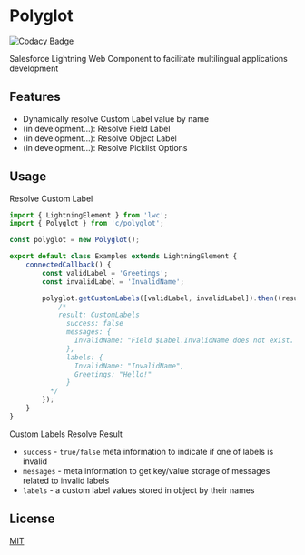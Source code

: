 # Polyglot

[![Codacy Badge](https://api.codacy.com/project/badge/Grade/2ab1efe399f34f45936a98cda366c2c2)](https://app.codacy.com/manual/ruslan-kurchenko/lwc-polyglot?utm_source=github.com&utm_medium=referral&utm_content=ruslan-kurchenko/lwc-polyglot&utm_campaign=Badge_Grade_Dashboard)

Salesforce Lightning Web Component to facilitate multilingual applications development

## Features

-   Dynamically resolve Custom Label value by name
-   (in development...): Resolve Field Label
-   (in development...): Resolve Object Label
-   (in development...): Resolve Picklist Options

## Usage

Resolve Custom Label

```javascript
import { LightningElement } from 'lwc';
import { Polyglot } from 'c/polyglot';

const polyglot = new Polyglot();

export default class Examples extends LightningElement {
    connectedCallback() {
        const validLabel = 'Greetings';
        const invalidLabel = 'InvalidName';

        polyglot.getCustomLabels([validLabel, invalidLabel]).then((result) => {
            /*
            result: CustomLabels
              success: false
              messages: {
                InvalidName: "Field $Label.InvalidName does not exist. Check spelling"
              },
              labels: {
                InvalidName: "InvalidName",
                Greetings: "Hello!"
              }
          */
        });
    }
}
```

Custom Labels Resolve Result

-   `success` - `true/false` meta information to indicate if one of labels is invalid
-   `messages` - meta information to get key/value storage of messages related to invalid labels
-   `labels` - a custom label values stored in object by their names

## License

[MIT](https://github.com/ruslan-kurchenko/sfdc-lax/blob/master/docs/LICENSE)
